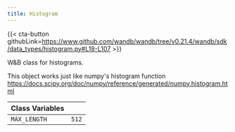 ```yaml
---
title: Histogram
---
```


{{< cta-button githubLink=https://www.github.com/wandb/wandb/tree/v0.21.4/wandb/sdk/data_types/histogram.py#L18-L107 >}}

W&B class for histograms.

This object works just like numpy's histogram function
https://docs.scipy.org/doc/numpy/reference/generated/numpy.histogram.html

| Class Variables |  |
| :--- | :--- |
|  `MAX_LENGTH`<a id="MAX_LENGTH"></a> |  `512` |
